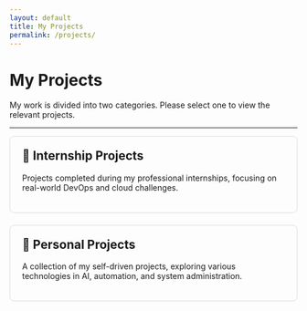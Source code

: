 ```yaml
---
layout: default
title: My Projects
permalink: /projects/
---
```


# My Projects

My work is divided into two categories. Please select one to view the relevant projects.

---

<style>
  .category-card {
    border: 1px solid #ddd;
    padding: 1.5em;
    margin-bottom: 1.5em;
    border-radius: 8px;
    transition: all 0.2s ease-in-out;
    cursor: pointer;
  }
  .category-card:hover {
    border-color: #007bff;
    transform: translateY(-5px);
    box-shadow: 0 4px 12px rgba(0,0,0,0.1);
  }
  .category-card h2 {
    margin-top: 0;
  }
  .category-card h2 a {
    text-decoration: none;
    color: inherit;
  }
  .category-card h2 a:hover {
    text-decoration: underline;
  }
</style>

<div class="category-card" onclick="window.location.href='/projects/internship/'">
  <h2><a href="/projects/internship/">📁 Internship Projects</a></h2>
  <p>Projects completed during my professional internships, focusing on real-world DevOps and cloud challenges.</p>
</div>

<div class="category-card" onclick="window.location.href='/projects/personal/'">
  <h2><a href="/projects/personal/">👤 Personal Projects</a></h2>
  <p>A collection of my self-driven projects, exploring various technologies in AI, automation, and system administration.</p>
</div>
